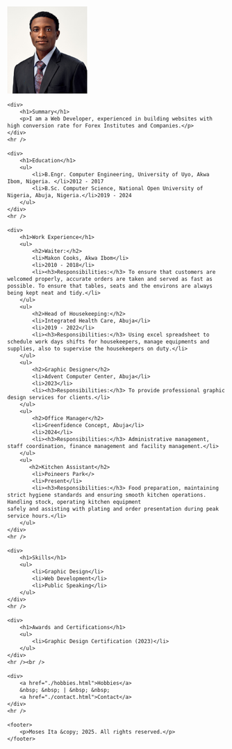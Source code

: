 <!DOCTYPE html>
<html lang="en">
<head>
    <meta charset="UTF-8">
    <meta name="viewport" content="width=device-width, initial-scale=1.0">
    <title>My Resume</title>
</head>
<body>
    <div>
        <img src="./img/profile-pic.jpg" alt="Profile photo" height="200">
    </div>

    <div>
        <h1>Summary</h1>
        <p>I am a Web Developer, experienced in building websites with high conversion rate for Forex Institutes and Companies.</p>
    </div>
    <hr />

    <div>
        <h1>Education</h1>
        <ul>
            <li>B.Engr. Computer Engineering, University of Uyo, Akwa Ibom, Nigeria. </li>2012 - 2017
            <li>B.Sc. Computer Science, National Open University of Nigeria, Abuja, Nigeria.</li>2019 - 2024
        </ul>
    </div>
    <hr />

    <div>
        <h1>Work Experience</h1>
        <ul>
            <h2>Waiter:</h2>
            <li>Makon Cooks, Akwa Ibom</li>
            <li>2010 - 2018</li>
            <li><h3>Responsibilities:</h3> To ensure that customers are welcomed properly, accurate orders are taken and served as fast as possible. To ensure that tables, seats and the environs are always being kept neat and tidy.</li>
        </ul>
        <ul>
            <h2>Head of Housekeeping:</h2>
            <li>Integrated Health Care, Abuja</li>
            <li>2019 - 2022</li>
            <li><h3>Responsibilities:</h3> Using excel spreadsheet to schedule work days shifts for housekeepers, manage equipments and supplies, also to supervise the housekeepers on duty.</li>
        </ul>
        <ul>
            <h2>Graphic Designer</h2>
            <li>Advent Computer Center, Abuja</li>
            <li>2023</li>
            <li><h3>Responsibilities:</h3> To provide professional graphic design services for clients.</li>
        </ul>
        <ul>
            <h2>Office Manager</h2>
            <li>Greenfidence Concept, Abuja</li>
            <li>2024</li>
            <li><h3>Responsibilities:</h3> Administrative management,  staff coordination, finance management and facility management.</li>
        </ul>
        <ul>
           <h2>Kitchen Assistant</h2>
            <li>Poineers Park</>
            <li>Present</li>
            <li><h3>Responsibilities:</h3> Food preparation, maintaining strict hygiene standards and ensuring smooth kitchen operations. Handling stock, operating kitchen equipment                       safely and assisting with plating and order presentation during peak service hours.</li>
        </ul>
    </div>
    <hr />

    <div>
        <h1>Skills</h1>
        <ul>
            <li>Graphic Design</li>
            <li>Web Development</li>
            <li>Public Speaking</li>
        </ul>
    </div>
    <hr />

    <div>
        <h1>Awards and Certifications</h1>
        <ul>
            <li>Graphic Design Certification (2023)</li>
        </ul>
    </div>
    <hr /><br />

    <div>
        <a href="./hobbies.html">Hobbies</a> 
        &nbsp; &nbsp; | &nbsp; &nbsp; 
        <a href="./contact.html">Contact</a>
    </div>
    <hr />

    <footer>
        <p>Moses Ita &copy; 2025. All rights reserved.</p>
    </footer>
</body>
</html>
